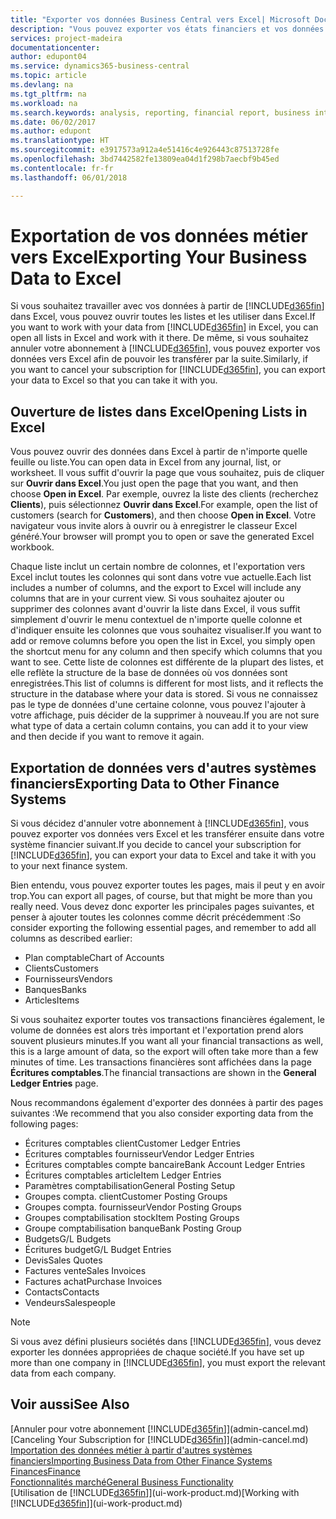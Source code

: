 ```yaml
---
title: "Exporter vos données Business Central vers Excel| Microsoft Docs"
description: "Vous pouvez exporter vos états financiers et vos données de veille économique de Business Central vers Excel, ou ouvrir vos données dans Excel."
services: project-madeira
documentationcenter: 
author: edupont04
ms.service: dynamics365-business-central
ms.topic: article
ms.devlang: na
ms.tgt_pltfrm: na
ms.workload: na
ms.search.keywords: analysis, reporting, financial report, business intelligence, BI, Excel
ms.date: 06/02/2017
ms.author: edupont
ms.translationtype: HT
ms.sourcegitcommit: e3917573a912a4e51416c4e926443c87513728fe
ms.openlocfilehash: 3bd7442582fe13809ea04d1f298b7aecbf9b45ed
ms.contentlocale: fr-fr
ms.lasthandoff: 06/01/2018

---
```

# <a name="exporting-your-business-data-to-excel"></a><span data-ttu-id="a40ae-103">Exportation de vos données métier vers Excel</span><span class="sxs-lookup"><span data-stu-id="a40ae-103">Exporting Your Business Data to Excel</span></span>
<span data-ttu-id="a40ae-104">Si vous souhaitez travailler avec vos données à partir de [!INCLUDE[d365fin](includes/d365fin_md.md)] dans Excel, vous pouvez ouvrir toutes les listes et les utiliser dans Excel.</span><span class="sxs-lookup"><span data-stu-id="a40ae-104">If you want to work with your data from [!INCLUDE[d365fin](includes/d365fin_md.md)] in Excel, you can open all lists in Excel and work with it there.</span></span> <span data-ttu-id="a40ae-105">De même, si vous souhaitez annuler votre abonnement à [!INCLUDE[d365fin](includes/d365fin_md.md)], vous pouvez exporter vos données vers Excel afin de pouvoir les transférer par la suite.</span><span class="sxs-lookup"><span data-stu-id="a40ae-105">Similarly, if you want to cancel your subscription for [!INCLUDE[d365fin](includes/d365fin_md.md)], you can export your data to Excel so that you can take it with you.</span></span>

## <a name="opening-lists-in-excel"></a><span data-ttu-id="a40ae-106">Ouverture de listes dans Excel</span><span class="sxs-lookup"><span data-stu-id="a40ae-106">Opening Lists in Excel</span></span>
<span data-ttu-id="a40ae-107">Vous pouvez ouvrir des données dans Excel à partir de n'importe quelle feuille ou liste.</span><span class="sxs-lookup"><span data-stu-id="a40ae-107">You can open data in Excel from any journal, list, or worksheet.</span></span> <span data-ttu-id="a40ae-108">Il vous suffit d'ouvrir la page que vous souhaitez, puis de cliquer sur **Ouvrir dans Excel**.</span><span class="sxs-lookup"><span data-stu-id="a40ae-108">You just open the page that you want, and then choose **Open in Excel**.</span></span> <span data-ttu-id="a40ae-109">Par exemple, ouvrez la liste des clients (recherchez **Clients**), puis sélectionnez **Ouvrir dans Excel**.</span><span class="sxs-lookup"><span data-stu-id="a40ae-109">For example, open the list of customers (search for **Customers**), and then choose **Open in Excel**.</span></span> <span data-ttu-id="a40ae-110">Votre navigateur vous invite alors à ouvrir ou à enregistrer le classeur Excel généré.</span><span class="sxs-lookup"><span data-stu-id="a40ae-110">Your browser will prompt you to open or save the generated Excel workbook.</span></span>  

<span data-ttu-id="a40ae-111">Chaque liste inclut un certain nombre de colonnes, et l'exportation vers Excel inclut toutes les colonnes qui sont dans votre vue actuelle.</span><span class="sxs-lookup"><span data-stu-id="a40ae-111">Each list includes a number of columns, and the export to Excel will include any columns that are in your current view.</span></span> <span data-ttu-id="a40ae-112">Si vous souhaitez ajouter ou supprimer des colonnes avant d'ouvrir la liste dans Excel, il vous suffit simplement d'ouvrir le menu contextuel de n'importe quelle colonne et d'indiquer ensuite les colonnes que vous souhaitez visualiser.</span><span class="sxs-lookup"><span data-stu-id="a40ae-112">If you want to add or remove columns before you open the list in Excel, you simply open the shortcut menu for any column and then specify which columns that you want to see.</span></span> <span data-ttu-id="a40ae-113">Cette liste de colonnes est différente de la plupart des listes, et elle reflète la structure de la base de données où vos données sont enregistrées.</span><span class="sxs-lookup"><span data-stu-id="a40ae-113">This list of columns is different for most lists, and it reflects the structure in the database where your data is stored.</span></span> <span data-ttu-id="a40ae-114">Si vous ne connaissez pas le type de données d'une certaine colonne, vous pouvez l'ajouter à votre affichage, puis décider de la supprimer à nouveau.</span><span class="sxs-lookup"><span data-stu-id="a40ae-114">If you are not sure what type of data a certain column contains, you can add it to your view and then decide if you want to remove it again.</span></span>  

## <a name="exporting-data-to-other-finance-systems"></a><span data-ttu-id="a40ae-115">Exportation de données vers d'autres systèmes financiers</span><span class="sxs-lookup"><span data-stu-id="a40ae-115">Exporting Data to Other Finance Systems</span></span>
<span data-ttu-id="a40ae-116">Si vous décidez d'annuler votre abonnement à [!INCLUDE[d365fin](includes/d365fin_md.md)], vous pouvez exporter vos données vers Excel et les transférer ensuite dans votre système financier suivant.</span><span class="sxs-lookup"><span data-stu-id="a40ae-116">If you decide to cancel your subscription for [!INCLUDE[d365fin](includes/d365fin_md.md)], you can export your data to Excel and take it with you to your next finance system.</span></span>  

<span data-ttu-id="a40ae-117">Bien entendu, vous pouvez exporter toutes les pages, mais il peut y en avoir trop.</span><span class="sxs-lookup"><span data-stu-id="a40ae-117">You can export all pages, of course, but that might be more than you really need.</span></span> <span data-ttu-id="a40ae-118">Vous devez donc exporter les principales pages suivantes, et penser à ajouter toutes les colonnes comme décrit précédemment :</span><span class="sxs-lookup"><span data-stu-id="a40ae-118">So consider exporting the following essential pages, and remember to add all columns as described earlier:</span></span>  

* <span data-ttu-id="a40ae-119">Plan comptable</span><span class="sxs-lookup"><span data-stu-id="a40ae-119">Chart of Accounts</span></span>  
* <span data-ttu-id="a40ae-120">Clients</span><span class="sxs-lookup"><span data-stu-id="a40ae-120">Customers</span></span>  
* <span data-ttu-id="a40ae-121">Fournisseurs</span><span class="sxs-lookup"><span data-stu-id="a40ae-121">Vendors</span></span>  
* <span data-ttu-id="a40ae-122">Banques</span><span class="sxs-lookup"><span data-stu-id="a40ae-122">Banks</span></span>  
* <span data-ttu-id="a40ae-123">Articles</span><span class="sxs-lookup"><span data-stu-id="a40ae-123">Items</span></span>  

<span data-ttu-id="a40ae-124">Si vous souhaitez exporter toutes vos transactions financières également, le volume de données est alors très important et l'exportation prend alors souvent plusieurs minutes.</span><span class="sxs-lookup"><span data-stu-id="a40ae-124">If you want all your financial transactions as well, this is a large amount of data, so the export will often take more than a few minutes of time.</span></span> <span data-ttu-id="a40ae-125">Les transactions financières sont affichées dans la page **Écritures comptables**.</span><span class="sxs-lookup"><span data-stu-id="a40ae-125">The financial transactions are shown in the **General Ledger Entries** page.</span></span>  

<span data-ttu-id="a40ae-126">Nous recommandons également d'exporter des données à partir des pages suivantes :</span><span class="sxs-lookup"><span data-stu-id="a40ae-126">We recommend that you also consider exporting data from the following pages:</span></span>  

* <span data-ttu-id="a40ae-127">Écritures comptables client</span><span class="sxs-lookup"><span data-stu-id="a40ae-127">Customer Ledger Entries</span></span>  
* <span data-ttu-id="a40ae-128">Écritures comptables fournisseur</span><span class="sxs-lookup"><span data-stu-id="a40ae-128">Vendor Ledger Entries</span></span>  
* <span data-ttu-id="a40ae-129">Écritures comptables compte bancaire</span><span class="sxs-lookup"><span data-stu-id="a40ae-129">Bank Account Ledger Entries</span></span>  
* <span data-ttu-id="a40ae-130">Écritures comptables article</span><span class="sxs-lookup"><span data-stu-id="a40ae-130">Item Ledger Entries</span></span>  
* <span data-ttu-id="a40ae-131">Paramètres comptabilisation</span><span class="sxs-lookup"><span data-stu-id="a40ae-131">General Posting Setup</span></span>  
* <span data-ttu-id="a40ae-132">Groupes compta. client</span><span class="sxs-lookup"><span data-stu-id="a40ae-132">Customer Posting Groups</span></span>  
* <span data-ttu-id="a40ae-133">Groupes compta. fournisseur</span><span class="sxs-lookup"><span data-stu-id="a40ae-133">Vendor Posting Groups</span></span>  
* <span data-ttu-id="a40ae-134">Groupes comptabilisation stock</span><span class="sxs-lookup"><span data-stu-id="a40ae-134">Item Posting Groups</span></span>  
* <span data-ttu-id="a40ae-135">Groupe comptabilisation banque</span><span class="sxs-lookup"><span data-stu-id="a40ae-135">Bank Posting Group</span></span>  
* <span data-ttu-id="a40ae-136">Budgets</span><span class="sxs-lookup"><span data-stu-id="a40ae-136">G/L Budgets</span></span>  
* <span data-ttu-id="a40ae-137">Écritures budget</span><span class="sxs-lookup"><span data-stu-id="a40ae-137">G/L Budget Entries</span></span>  
* <span data-ttu-id="a40ae-138">Devis</span><span class="sxs-lookup"><span data-stu-id="a40ae-138">Sales Quotes</span></span>  
* <span data-ttu-id="a40ae-139">Factures vente</span><span class="sxs-lookup"><span data-stu-id="a40ae-139">Sales Invoices</span></span>  
* <span data-ttu-id="a40ae-140">Factures achat</span><span class="sxs-lookup"><span data-stu-id="a40ae-140">Purchase Invoices</span></span>  
* <span data-ttu-id="a40ae-141">Contacts</span><span class="sxs-lookup"><span data-stu-id="a40ae-141">Contacts</span></span>  
* <span data-ttu-id="a40ae-142">Vendeurs</span><span class="sxs-lookup"><span data-stu-id="a40ae-142">Salespeople</span></span>  

> [!NOTE]  
>   <span data-ttu-id="a40ae-143">Si vous avez défini plusieurs sociétés dans [!INCLUDE[d365fin](includes/d365fin_md.md)], vous devez exporter les données appropriées de chaque société.</span><span class="sxs-lookup"><span data-stu-id="a40ae-143">If you have set up more than one company in [!INCLUDE[d365fin](includes/d365fin_md.md)], you must export the relevant data from each company.</span></span>

## <a name="see-also"></a><span data-ttu-id="a40ae-144">Voir aussi</span><span class="sxs-lookup"><span data-stu-id="a40ae-144">See Also</span></span>
<span data-ttu-id="a40ae-145">[Annuler pour votre abonnement [!INCLUDE[d365fin](includes/d365fin_md.md)]](admin-cancel.md)</span><span class="sxs-lookup"><span data-stu-id="a40ae-145">[Canceling Your Subscription for [!INCLUDE[d365fin](includes/d365fin_md.md)]](admin-cancel.md)</span></span>  
[<span data-ttu-id="a40ae-146">Importation des données métier à partir d'autres systèmes financiers</span><span class="sxs-lookup"><span data-stu-id="a40ae-146">Importing Business Data from Other Finance Systems</span></span>](across-import-data-configuration-packages.md)  
[<span data-ttu-id="a40ae-147">Finances</span><span class="sxs-lookup"><span data-stu-id="a40ae-147">Finance</span></span>](finance.md)  
[<span data-ttu-id="a40ae-148">Fonctionnalités marché</span><span class="sxs-lookup"><span data-stu-id="a40ae-148">General Business Functionality</span></span>](ui-across-business-areas.md)  
<span data-ttu-id="a40ae-149">[Utilisation de [!INCLUDE[d365fin](includes/d365fin_md.md)]](ui-work-product.md)</span><span class="sxs-lookup"><span data-stu-id="a40ae-149">[Working with [!INCLUDE[d365fin](includes/d365fin_md.md)]](ui-work-product.md)</span></span>  

